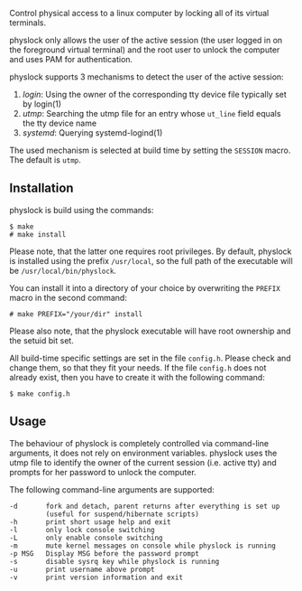 Control physical access to a linux computer by locking all of its virtual
terminals.

physlock only allows the user of the active session (the user logged in on the
foreground virtual terminal) and the root user to unlock the computer and uses
PAM for authentication.

physlock supports 3 mechanisms to detect the user of the active session:

1. *login*: Using the owner of the corresponding tty device file typically set
   by login(1)
2. *utmp*: Searching the utmp file for an entry whose `ut_line` field equals
   the tty device name
3. *systemd*: Querying systemd-logind(1)

The used mechanism is selected at build time by setting the `SESSION` macro.
The default is `utmp`.

Installation
------------
physlock is build using the commands:

    $ make
    # make install

Please note, that the latter one requires root privileges.
By default, physlock is installed using the prefix `/usr/local`, so the full
path of the executable will be `/usr/local/bin/physlock`.

You can install it into a directory of your choice by overwriting the `PREFIX`
macro in the second command:

    # make PREFIX="/your/dir" install

Please also note, that the physlock executable will have root ownership and the
setuid bit set.

All build-time specific settings are set in the file `config.h`. Please check
and change them, so that they fit your needs. If the file `config.h` does not
already exist, then you have to create it with the following command:

    $ make config.h

Usage
-----
The behaviour of physlock is completely controlled via command-line arguments,
it does not rely on environment variables.
physlock uses the utmp file to identify the owner of the current session (i.e.
active tty) and prompts for her password to unlock the computer.

The following command-line arguments are supported:

    -d       fork and detach, parent returns after everything is set up
             (useful for suspend/hibernate scripts)
    -h       print short usage help and exit
    -l       only lock console switching
    -L       only enable console switching
    -m       mute kernel messages on console while physlock is running
    -p MSG   Display MSG before the password prompt
    -s       disable sysrq key while physlock is running
    -u       print username above prompt
    -v       print version information and exit
